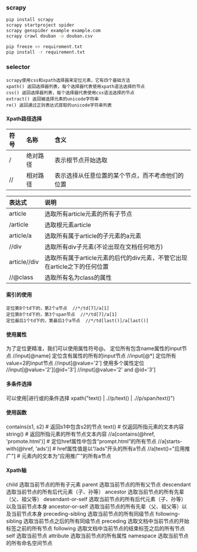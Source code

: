 
### scrapy

```bash
pip install scrapy
scrapy startproject spider
scrapy genspider example example.com
scrapy crawl douban -o douban.csv
```

```bash
pip freeze >> requirement.txt
pip install -r requirement.txt
```


### selector
    scrapy使用css和xpath选择器来定位元素，它有四个基础方法
    xpath() 返回选择器列表，每个选择器代表使用xpath语法选择的节点
    css() 返回选择器列表，每个选择器代表使用css语法选择的节点
    extract() 返回被选择元素的unicode字符串
    re() 返回通过正则表达式提取的unicode字符串列表

#### Xpath路径选择

| 符号 | 名称  | 含义 |
|:--------|:--------- |:--------|
| / | 绝对路径| 表示根节点开始选取 |
| // | 相对路径| 表示选择从任意位置的某个节点，而不考虑他们的位置 |

| 表达式 | 说明 |
|:--------| :---------|
| article | 选取所有article元素的所有子节点 |
| /article | 选取根元素article|
| article/a | 选取所有属于article的子元素的a元素|
| //div | 选取所有div子元素(不论出现在文档任何地方)|
| article//div | 选取所有属于article元素的后代的div元素，不管它出现在article之下的任何位置|
| //@class | 选取所有名为class的属性|

#### 索引的使用
    定位第8个td下的，第2个a节点  //*/td[7]/a[1]
    定位第8个td下的，第3个span节点  //*/td[7]/a[1]
    定位最后1个td下的，第最后1个a节点  //*/td[last()]/a[last()]

#### 使用属性
为了定位更精准，我们可以使用属性符号@。
    定位所有包含name属性的input节点 //input[@name]
    定位含有属性的所有的input节点 //input[@*]
    定位所有value=2的input节点 //input[@value='2']
    使用多个属性定位 //input[@value='2'][@id='3']   //input[@value='2' and @id='3']   

#### 多条件选择
可以使用|进行或的条件选择
    xpath("text() | .//p/text()  | .//p/span/text()")


#### 使用函数
contains(s1, s2)  # 返回s1中包含s2的节点
text() # 仅返回所指元素的文本内容
string() # 返回所指元素的所有节点文本内容
    //a[contains(@href, 'promote.html')] # 定位href属性中包含“prompt.html”的所有节点
    //a[starts-with(@href, 'ads')] # href属性值是以“/ads”开头的所有a节点
    //a[text()="应用推广"] # 元素内的文本为“应用推广”的所有a节点

#### Xpath轴
child 选取当前节点的所有子元素
parent 选取当前节点的所有父节点
descendant 选取当前节点的所有后代元素（子、孙等）
ancestor 选取当前节点的所有先辈（父、祖父等）
desendant-or-self 选取当前节点的所有后代元素（子、孙等）以及当前节点本身
ancestor-or-self  选取当前节点的所有先辈（父、祖父等）以及当前节点本身
preceding-sibling 选取当前节点的所有同级节点
following-sibling 选取当前节点之后的所有同级节点
preceding 选取文档中当前节点的开始标签之前的所有节点
following 选取文档中当前节点的结束标签之后的所有节点
self 选取当前节点
attribute 选取当前节点的所有属性 
namespace  选取当前节点的所有命名空间节点


























